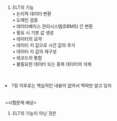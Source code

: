 1. ELT의 기능<br>
• 논리적 데이터 변환<br>
• 도메인 검증<br>
• 데이터베이스 관리시스템(DBMS) 간 변환<br>
• 필요 시 기본 값 생성<br>
• 데이터의 요약<br>
• 데이터 키 값으로 시간 값의 추가<br>
• 데이터 키 값의 재구성<br>
• 레코드의 통합<br>
• 불필요한 데이터 또는 중복 데이터의 삭제<br>

<br>
<br

* 7장 이후로는 핵심적인 내용이 없어서 맥락만 알고 있자<br>
<br>
<br

<시험문제 예상>
1. ELT의 기능이 아닌 것은<br>
